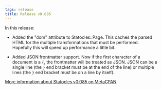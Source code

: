 ```yaml
---
tags: release
title: Release v0.085
---
```


In this release:

* Added the "dom" attribute to Statocles::Page. This caches the parsed
  HTML for the multiple transformations that must be performed.
  Hopefully this will speed up performance a little bit.

* Added JSON frontmatter support. Now if the first character of
  a document is a `{`, the frontmatter will be treated as JSON. JSON can
  be a single line (the `}` end bracket must be at the end of the line)
  or multiple lines (the `}` end bracket must be on a line by itself).

[More information about Statocles v0.085 on MetaCPAN](http://metacpan.org/release/PREACTION/Statocles-0.085)
